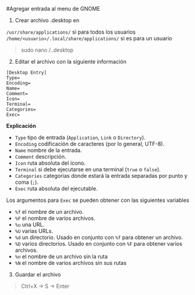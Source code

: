 #Agregar entrada al menu de GNOME 

1. Crear archivo .desktop en

`/usr/share/applications/` si para todos los usuarios
`/home/<usuario>/.local/share/applications/` si es para un usuario

>sudo nano <ruta>/.<nombre-de-la-app>.desktop

2. Editar el archivo con la siguiente información

```
[Desktop Entry]
Type=
Encoding=
Name=
Comment=
Icon=
Terminal=
Categories=
Exec=

```

**Explicación**
* `Type` tipo de entrada (`Application`, `Link` o `Directory`).
* `Encoding` codificación de caracteres (por lo general, UTF-8).
* `Name` nombre de la entrada.
* `Comment` descripción.
* `Icon` ruta absoluta del ícono.
* `Terminal` si debe ejecutarse en una terminal (`true` o `false`).
* `Categories` categorias donde estará la entrada separadas por punto y coma (`;`).
* `Exec` ruta absoluta del ejecutable.

Los argumentos para `Exec` se pueden obtener con las siguientes variables
* `%f` el nombre de un archivo.
* `%F` el nombre de varios archivos.
* `%u` una URL.
* `%U` varias URLs.
* `%d` un directorio. Usado en conjunto con `%f` para obtener un archivo.
* `%D` varios directorios. Usado en conjunto con `%F` para obtener varios archivos.
* `%n` el nombre de un archivo sin la ruta
* `%N` el nombre de varios archivos sin sus rutas

3. Guardar el archivo

>Ctrl+X -> S -> Enter